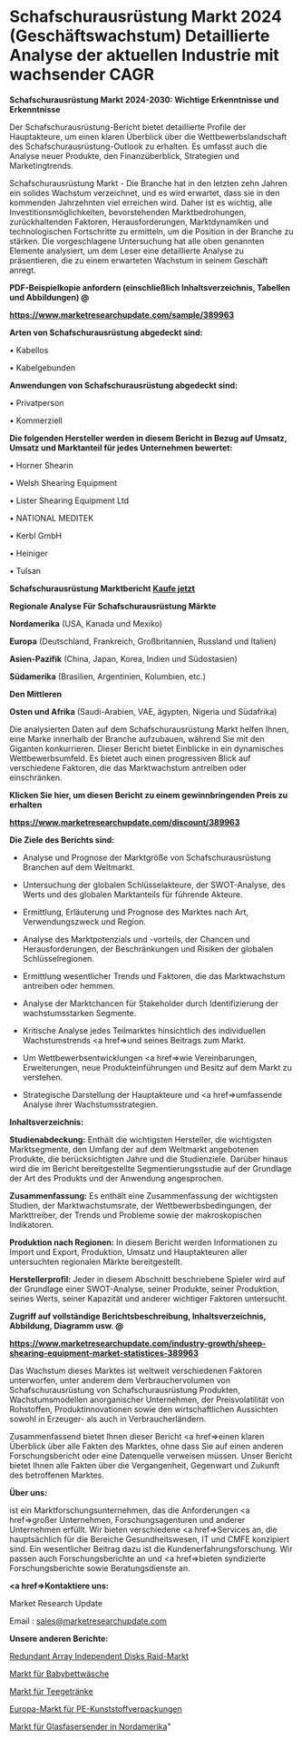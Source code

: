 # Schafschurausrüstung Markt 2024 (Geschäftswachstum) Detaillierte Analyse der aktuellen Industrie mit wachsender CAGR

<strong>Schafschurausrüstung Markt 2024-2030: Wichtige Erkenntnisse und Erkenntnisse</strong>

Der Schafschurausrüstung-Bericht bietet detaillierte Profile der Hauptakteure, um einen klaren Überblick über die Wettbewerbslandschaft des Schafschurausrüstung-Outlook zu erhalten. Es umfasst auch die Analyse neuer Produkte, den Finanzüberblick, Strategien und Marketingtrends.

Schafschurausrüstung Markt - Die Branche hat in den letzten zehn Jahren ein solides Wachstum verzeichnet, und es wird erwartet, dass sie in den kommenden Jahrzehnten viel erreichen wird. Daher ist es wichtig, alle Investitionsmöglichkeiten, bevorstehenden Marktbedrohungen, zurückhaltenden Faktoren, Herausforderungen, Marktdynamiken und technologischen Fortschritte zu ermitteln, um die Position in der Branche zu stärken. Die vorgeschlagene Untersuchung hat alle oben genannten Elemente analysiert, um dem Leser eine detaillierte Analyse zu präsentieren, die zu einem erwarteten Wachstum in seinem Geschäft anregt.



<strong><b>PDF-Beispielkopie anfordern (einschließlich Inhaltsverzeichnis, Tabellen und Abbildungen) @ </b></strong>

<strong><a href=https://www.marketresearchupdate.com/sample/389963>

<strong>https://www.marketresearchupdate.com/sample/389963</u></a></strong></strong>



<strong>Arten von Schafschurausrüstung abgedeckt sind:</strong>

• Kabellos

• Kabelgebunden



<strong>Anwendungen von Schafschurausrüstung abgedeckt sind:</strong>

• Privatperson

• Kommerziell



<strong>Die folgenden Hersteller werden in diesem Bericht in Bezug auf Umsatz, Umsatz und Marktanteil für jedes Unternehmen bewertet:</strong>

• Horner Shearin

• Welsh Shearing Equipment

• Lister Shearing Equipment Ltd

• NATIONAL MEDITEK

• Kerbl GmbH

• Heiniger

• Tulsan



<strong>Schafschurausrüstung Marktbericht <a href=https://www.marketresearchupdate.com/buynow/389963>Kaufe jetzt</a></strong>



<strong>Regionale Analyse Für Schafschurausrüstung Märkte</strong>



<strong>Nordamerika</strong> (USA, Kanada und Mexiko)



<strong>Europa</strong> (Deutschland, Frankreich, Großbritannien, Russland und Italien)



<strong>Asien-Pazifik</strong> (China, Japan, Korea, Indien und Südostasien)



<strong>Südamerika</strong> (Brasilien, Argentinien, Kolumbien, etc.)



<strong>Den Mittleren</strong> 

<strong>Osten und Afrika</strong> (Saudi-Arabien, VAE, ägypten, Nigeria und Südafrika)

Die analysierten Daten auf dem Schafschurausrüstung Markt helfen Ihnen, eine Marke innerhalb der Branche aufzubauen, während Sie mit den Giganten konkurrieren. Dieser Bericht bietet Einblicke in ein dynamisches Wettbewerbsumfeld. Es bietet auch einen progressiven Blick auf verschiedene Faktoren, die das Marktwachstum antreiben oder einschränken.



<strong>Klicken Sie hier, um diesen Bericht zu einem gewinnbringenden Preis zu erhalten
</strong>

<strong><a href=https://www.marketresearchupdate.com/discount/389963>https://www.marketresearchupdate.com/discount/389963</b></u></strong></a>



<strong>Die Ziele des Berichts sind:</strong>

- Analyse und Prognose der Marktgröße von Schafschurausrüstung Branchen auf dem Weltmarkt.

- Untersuchung der globalen Schlüsselakteure, der SWOT-Analyse, des Werts und des globalen Marktanteils für führende Akteure.

- Ermittlung, Erläuterung und Prognose des Marktes nach Art, Verwendungszweck und Region.

- Analyse des Marktpotenzials und -vorteils, der Chancen und Herausforderungen, der Beschränkungen und Risiken der globalen Schlüsselregionen.

- Ermittlung wesentlicher Trends und Faktoren, die das Marktwachstum antreiben oder hemmen.

- Analyse der Marktchancen für Stakeholder durch Identifizierung der wachstumsstarken Segmente.

- Kritische Analyse jedes Teilmarktes hinsichtlich des individuellen Wachstumstrends <a href=>und</a> seines Beitrags zum Markt.

- Um Wettbewerbsentwicklungen <a href=>wie</a> Vereinbarungen, Erweiterungen, neue Produkteinführungen und Besitz auf dem Markt zu verstehen.

- Strategische Darstellung der Hauptakteure und <a href=>umfas</a>sende Analyse ihrer Wachstumsstrategien.



<strong>Inhaltsverzeichnis:</strong>



<strong>Studienabdeckung:</strong> Enthält die wichtigsten Hersteller, die wichtigsten Marktsegmente, den Umfang der auf dem Weltmarkt angebotenen Produkte, die berücksichtigten Jahre und die Studienziele. Darüber hinaus wird die im Bericht bereitgestellte Segmentierungsstudie auf der Grundlage der Art des Produkts und der Anwendung angesprochen.



<strong>Zusammenfassung:</strong> Es enthält eine Zusammenfassung der wichtigsten Studien, der Marktwachstumsrate, der Wettbewerbsbedingungen, der Markttreiber, der Trends und Probleme sowie der makroskopischen Indikatoren.



<strong>Produktion nach Regionen:</strong> In diesem Bericht werden Informationen zu Import und Export, Produktion, Umsatz und Hauptakteuren aller untersuchten regionalen Märkte bereitgestellt.



<strong>Herstellerprofil:</strong> Jeder in diesem Abschnitt beschriebene Spieler wird auf der Grundlage einer SWOT-Analyse, seiner Produkte, seiner Produktion, seines Werts, seiner Kapazität und anderer wichtiger Faktoren untersucht.



<strong><b>Zugriff auf vollständige Berichtsbeschreibung, Inhaltsverzeichnis, Abbildung, Diagramm usw. @ </b></strong>

<strong><a href=https://www.marketresearchupdate.com/industry-growth/sheep-shearing-equipment-market-statistices-389963>https://www.marketresearchupdate.com/industry-growth/sheep-shearing-equipment-market-statistices-389963</a></strong>

Das Wachstum dieses Marktes ist weltweit verschiedenen Faktoren unterworfen, unter anderem dem Verbrauchervolumen von Schafschurausrüstung von Schafschurausrüstung Produkten, Wachstumsmodellen anorganischer Unternehmen, der Preisvolatilität von Rohstoffen, Produktinnovationen sowie den wirtschaftlichen Aussichten sowohl in Erzeuger- als auch in Verbraucherländern.

Zusammenfassend bietet Ihnen dieser Bericht <a href=>einen</a> klaren Überblick über alle Fakten des Marktes, ohne dass Sie auf einen anderen Forschungsbericht oder eine Datenquelle verweisen müssen. Unser Bericht bietet Ihnen alle Fakten über die Vergangenheit, Gegenwart und Zukunft des betroffenen Marktes.



<strong>Über uns:</strong>

 ist ein Marktforschungsunternehmen, das die Anforderungen <a href=>großer</a> Unternehmen, Forschungsagenturen und anderer Unternehmen erfüllt. Wir bieten verschiedene <a href=>Services</a> an, die hauptsächlich für die Bereiche Gesundheitswesen, IT und CMFE konzipiert sind. Ein wesentlicher Beitrag dazu ist die Kundenerfahrungsforschung. Wir passen auch Forschungsberichte an und <a href=>bieten</a> syndizierte Forschungsberichte sowie Beratungsdienste an.



<strong><a href=>Kontaktiere uns:</a></strong>

Market Research Update

Email : sales@marketresearchupdate.com



<strong>Unsere anderen Berichte:</strong>

<a href=https://www.linkedin.com/pulse/redundant-array-independent-disks-raid-market-analyzing>Redundant Array Independent Disks Raid-Markt</a>

<a href=https://www.linkedin.com/pulse/baby-bedding-market-size-trends-consumption-future-prospects>Markt für Babybettwäsche</a>

<a href=https://www.linkedin.com/pulse/tea-drinks-market-size-trends-consumption-future>Markt für Teegetränke</a>

<a href=https://www.linkedin.com/pulse/europe-pe-plastic-packaging-market-size-share>Europa-Markt für PE-Kunststoffverpackungen</a>

<a href=https://www.linkedin.com/pulse/north-america-fiber-optic-transmitter-market-size-share>Markt für Glasfasersender in Nordamerika</a>"
